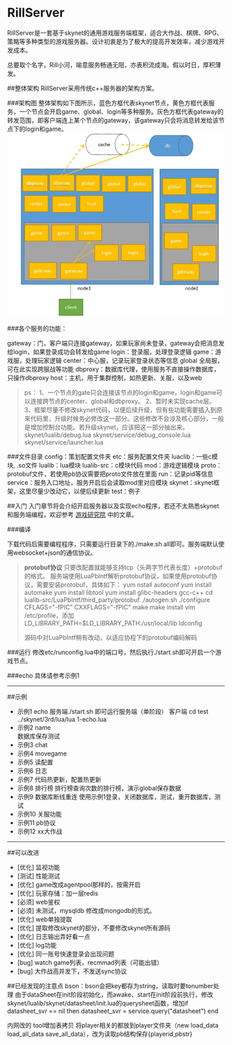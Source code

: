 # RillServer
RillServer是一套基于skynet的通用游戏服务端框架，适合大作战、棋牌、RPG、策略等多种类型的游戏服务器。设计初衷是为了极大的提高开发效率，减少游戏开发成本。

总要取个名字，Rill小河，喻意服务畅通无阻，亦表积流成海。假以时日，厚积薄发。

##整体架构
RillServer采用传统c++服务器的架构方案。

###架构图
整体架构如下图所示，蓝色方框代表skynet节点，黄色方框代表服务，一个节点会开启game、global、login等多种服务。灰色方框代表gateway的转发范围，即客户端连上某个节点的gateway，该gateway只会将消息转发给该节点下的login和game。
![Alt text](./doc/img/1.jpg)

###各个服务的功能：

gateway：门，客户端只连接gateway，如果玩家尚未登录，gateway会把消息发给login，如果登录成功会转发给game
login：登录服，处理登录逻辑
game：游戏服，处理玩家逻辑
center：中心服，记录玩家登录状态等信息
global	全局服，可在此实现跨服战等功能
dbproxy：数据库代理，使用服务不直接操作数据库，只操作dbproxy
host：主机，用于集群控制，如热更新、关服，以及web
> ps：
> 1、一个节点的gate只会连接该节点的login和game，login和game可以连接跨节点的center、global和dbproxy。
> 2、暂时未实现cache层。
> 3、框架尽量不修改skynet代码，以便后续升级，但有些功能需要插入到原来代码里，升级时候务必修改这一部分。这些修改不会涉及核心部分，一般是增加控制台功能。若升级skynet，应该把这一部分抽出来。
>skynet/lualib/debug.lua
>skynet/service/debug_console.lua
>skynet/service/launcher.lua

###文件目录
config：策划配置文件夹
etc：服务配置文件夹
luaclib：一些c模块, .so文件
lualib：lua模块
lualib-src：c模块代码
mod：游戏逻辑模块
proto：protobuf文件，若使用pb协议需要把proto文件放在里面
run：记录pid等信息
service：服务入口地址，服务开启后会读取mod里对应模块
skynet：skynet框架，这里尽量少改动它，以便后续更新
test：例子

##入门
入门章节将会介绍开启服务器以及实现echo程序，若还不太熟悉skynet和服务端编程，欢迎参考 [游戏研究院](https://zhuanlan.zhihu.com/pyluo) 中的文章。

###编译

下载代码后需要编程程序，只需要运行目录下的./make.sh all即可。服务端默认使用websocket+json的通信协议。

> **protobuf协议**
> 只要改配置就能够支持tcp（头两字节代表长度）+protobuf的格式。 服务端使用LuaPbIntf解析protobuf协议，如果使用protobuf协议，需要安装protobuf，具体如下：
>  yum nstall autoconf 
>  yum install automake 
>  yum install libtool
>  yum install glibc-headers gcc-c++
>  cd lualib-src/LuaPbIntf/third_party/protobuf
> ./autogen.sh
>  ./configure CFLAGS="-fPIC"  CXXFLAGS="-fPIC" 
>  make 
>  make install
>  vim /etc/profile，添加  LD_LIBRARY_PATH=$LD_LIBRARY_PATH:/usr/local/lib
>   ldconfig
>
>源码中对LuaPbIntf稍有改动，以适应协程下的protobuf编码解码

###运行
修改etc/runconfig.lua中的端口号，然后执行./start.sh即可开启一个游戏节点。

###echo
具体请参考示例1


----

##示例
* 示例1 echo
	     服务端./start.sh 即可运行服务端（单阶段）
	    客户端 cd test ../skynet/3rd/lua/lua 1-echo.lua
* 示例2 name  
        数据库保存测试
* 示例3 chat	
* 示例4 movegame	
* 示例5 读配置
* 示例6 日志
* 示例7 代码热更新，配置热更新
* 示例8 排行榜
	排行榜查询次数的排行榜，演示global保存数据
* 示例9 数据库断线重连
        使用示例1登录，关闭数据库，测试，重开数据库，测试  
* 示例10 关服功能
* 示例11 pb协议
* 示例12 xx大作战





----


##可以改进
*  [优化] 监视功能
*  [测试] 性能测试
*  [优化] game改成agentpool那样的，按需开启
*  [优化] 玩家存储：加一层redis
*  [必须] web鉴权
*  [必须] 未测试，mysqldb 修改成mongodb的形式。
*  [优化] web单独提取
*  [优化] 提取修改skynet的部分，不要修改skynet所有源码
*  [优化] 日志输出弄好看一点
*  [优化] log功能
*  [优化] 同一账号快速登录会出现问题
*  [bug]  watch game列表，recmmad列表（可能出错）
*  [bug]  大作战高并发下，不发送sync协议
  

##已经发现的注意点
bson：bson会把key都存为string，读取时要tonumber处理
由于dataSheet在init阶段初始化，而awake、start在init阶段前执行，修改skynet/lualib/skynet/datasheet/init.lua的querysheet函数，增加if datasheet_svr == nil then datasheet_svr = service.query("datasheet") end


内网改的
tool增加表拷贝
将player相关的都放到player文件夹（new load_data load_all_data save_all_data），改为读取pb结构保存{playerid,pbstr}
